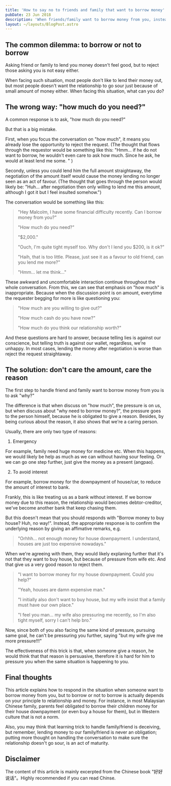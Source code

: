 ```yaml
---
title: 'How to say no to friends and family that want to borrow money'
pubDate: 23 Jun 2018
description: 'When friends/family want to borrow money from you, instead of asking how much they want to borrow first, ask why they want to borrow, and respond accordingly.'
layout: ~/layouts/BlogPost.astro
---
```


## The common dilemma: to borrow or not to borrow

Asking friend or family to lend you money doesn't feel good, but to reject those asking you is not easy either.

When facing such situation, most people don't like to lend their money out, but most people doesn't want the relationship to go sour just because of small amount of money either. When facing this situation, what can you do?

## The wrong way: "how much do you need?"

A common response is to ask, "how much do you need?"

But that is a big mistake.

First, when you focus the conversation on "how much", it means you already lose the opportunity to reject the request. (The thought that flows through the requestor would be something like this: "Hmm... if he do not want to borrow, he wouldn't even care to ask how much. Since he ask, he would at least lend me some. " )

Secondy, unless you could lend him the full amount straightaway, the negotiation of the amount itself would cause the money lending no longer seen as an act of favour. (The thought that goes through the person would likely be: "Huh... after negotiation then only willing to lend me this amount, although I got it but I feel insulted somehow.")

The conversation would be something like this:

> "Hey Malcolm, I have some financial difficulty recently. Can I borrow money from you?"
>
> "How much do you need?"
>
> "\$2,000."
>
> "Ouch, I'm quite tight myself too. Why don't I lend you \$200, is it ok?"
>
> "Haih, that is too little. Please, just see it as a favour to old friend, can you lend me more?"
>
> "Hmm... let me think..."

These awkward and uncomfortable interaction continue throughout the whole conversation. From this, we can see that emphasis on "how much" is inappropriate. Because when the discussion point is on amount, everytime the requester begging for more is like questioning you:

> "How much are you willing to give out?"
>
> "How much cash do you have now?"
>
> "How much do you think our relationship worth?"

And these questions are hard to answer, because telling lies is against our conscience, but telling truth is against our wallet, regardless, we're unhappy. In most cases, lending the money after negotiation is worse than reject the request straightaway.

## The solution: don't care the amount, care the reason

The first step to handle friend and family want to borrow money from you is to ask "why?"

The difference is that when discuss on "how much", the pressure is on us, but when discuss about "why need to borrow money?", the pressure goes to the person himself, because he is obligated to give a reason. Besides, by being curious about the reason, it also shows that we're a caring person.

Usually, there are only two type of reasons:

1.  Emergency

For example, family need huge money for medicine etc. When this happens, we would likely be help as much as we can without having sour feeling. Or we can go one step further, just give the money as a present (angpao).

2.  To avoid interest

For example, borrow money for the downpayment of house/car, to reduce the amount of interest to bank.

Frankly, this is like treating us as a bank without interest. If we borrow money due to this reason, the relationship would becomes debtor-creditor, we've become another bank that keep chasing them.

But this doesn't mean that you should responds with "Borrow money to buy house? Huh, no way!". Instead, the appropriate response is to confirm the underlying reason by giving an affimative remarks, e.g.

> "Orhhh... not enough money for house downpayment. I understand, houses are just too expensive nowadays."

When we're agreeing with them, they would likely explaning further that it's not that they want to buy house, but because of pressure from wife etc. And that give us a very good reason to reject them.

> "I want to borrow money for my house downpayment. Could you help?"
>
> "Yeah, houses are damn expensive man."
>
> "I initially also don't want to buy house, but my wife insist that a family must have our own place."
>
> "I feel you man... my wife also pressuring me recently, so I'm also tight myself, sorry I can't help bro."

Now, since both of you also facing the same kind of pressure, pursuing same goal, he can't be pressuring you further, saying "but my wife give me more pressure!!!"

The effectiveness of this trick is that, when someone give a reason, he would think that that reason is persuasive, therefore it is hard for him to pressure you when the same situation is happening to you.

## Final thoughts

This article explains how to respond in the situation when someone want to borrow money from you, but to borrow or not to borrow is actually depends on your principle to relationship and money. For instance, in most Malaysian Chinese family, parents feel obligated to borrow their children money for their house downpayment (or even buy a house for them), but in Western culture that is not a norm.

Also, you may think that learning trick to handle family/friend is deceiving, but remember, lending money to our family/friend is never an obligation; putting more thought on handling the conversation to make sure the relationship doesn't go sour, is an act of maturity.

## Disclaimer

The content of this article is mainly excerpted from the Chinese book "好好说话"。Highly recommended if you can read Chinse.
